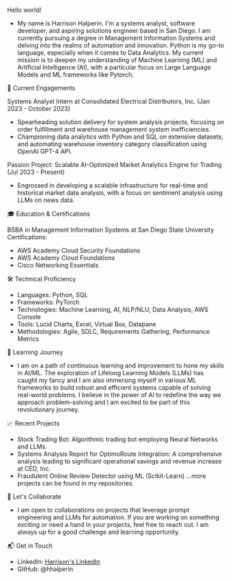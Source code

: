Hello world!
- My name is Harrison Halperin. I'm a systems analyst, software developer, and aspiring solutions engineer based in San Diego. 
I am currently pursuing a degree in Management Information Systems and delving into the realms of automation and innovation. 
Python is my go-to language, especially when it comes to Data Analytics. 
My current mission is to deepen my understanding of Machine Learning (ML) and Artificial Intelligence (AI), with a particular focus on Large Language Models and ML frameworks like Pytorch.

🌱 Current Engagements

Systems Analyst Intern at Consolidated Electrical Distributors, Inc. (Jan 2023 - October 2023)
- Spearheading solution delivery for system analysis projects, focusing on order fulfillment and warehouse management system inefficiencies.
- Championing data analytics with Python and SQL on extensive datasets, and automating warehouse inventory category classification using OpenAI GPT-4 API.

Passion Project: Scalable AI-Optimized Market Analytics Engine for Trading (Jul 2023 - Present)
- Engrossed in developing a scalable infrastructure for real-time and historical market data analysis, with a focus on sentiment analysis using LLMs on news data.

🎓 Education & Certifications

BSBA in Management Information Systems at San Diego State University
Certifications:
- AWS Academy Cloud Security Foundations
- AWS Academy Cloud Foundations
- Cisco Networking Essentials

🛠️ Technical Proficiency
- Languages: Python, SQL
- Frameworks: PyTorch
- Technologies: Machine Learning, AI, NLP/NLU, Data Analysis, AWS Console
- Tools: Lucid Charts, Excel, Virtual Box, Datapane
- Methodologies: Agile, SDLC, Requirements Gathering, Performance Metrics

🌱 Learning Journey
- I am on a path of continuous learning and improvement to hone my skills in AI/ML. 
The exploration of Lifelong Learning Models (LLMs) has caught my fancy and I am also immersing myself in various ML frameworks to build robust and efficient systems capable of solving real-world problems. 
I believe in the power of AI to redefine the way we approach problem-solving and I am excited to be part of this revolutionary journey.

📈 Recent Projects
- Stock Trading Bot: Algorithmic trading bot employing Neural Networks and LLMs.
- Systems Analysis Report for OptimoRoute Integration: A comprehensive analysis leading to significant operational savings and revenue increase at CED, Inc.
- Fraudulent Online Review Detector using ML (Scikit-Learn)
...more projects can be found in my repositories.

🤝 Let's Collaborate
- I am open to collaborations on projects that leverage prompt engineering and LLMs for automation. 
If you are working on something exciting or need a hand in your projects, feel free to reach out. 
I am always up for a good challenge and learning opportunity.

📬 Get in Touch
- LinkedIn: [Harrison's LinkedIn](https://www.linkedin.com/in/harrisonhalperin)
- GitHub: @hhalperin

<!---
hhalperin/hhalperin is a ✨ special ✨ repository because its `README.md` (this file) appears on your GitHub profile.
You can click the Preview link to take a look at your changes.
--->
